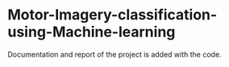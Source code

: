 # Motor-Imagery-classification-using-Machine-learning

Documentation and report of the project is added with the code. 
